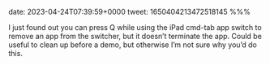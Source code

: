 date: 2023-04-24T07:39:59+0000
tweet: 1650404213472518145
%%%

I just found out you can press Q while using the iPad cmd-tab app switch to remove an app from the switcher, but it doesn’t terminate the app. Could be useful to clean up before a demo, but otherwise I’m not sure why you’d do this.
